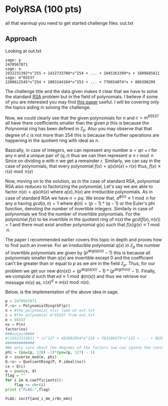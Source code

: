 # PolyRSA (100 pts)
all that warmup you need to get started
challenge files: out.txt

## Approach
Looking at out.txt
```
sage: p
2470567871
sage: n
1932231392*x^255 + 1432733708*x^254 + ... + 1045363399*x + 1809685811
sage: m^65537
1208612545*x^254 + 1003144104*x^253 + ... + 776654074*x + 886398299 
```
The challenge title and the data given makes it clear that we have to solve the standard [RSA](https://en.wikipedia.org/wiki/RSA_(cryptosystem)) problem but in the field of polynomials. I believe if some of you are interested you may find [this paper](http://www.diva-portal.se/smash/get/diva2:823505/FULLTEXT01.pdf) useful. I will be covering only the topics aiding in solving the challenge.

Now, we could clearly see that the given polynomials for $n$ and $c = m^{65537}$ all have there coefficients smaller than the given $p$ this is because the Polynomial ring has been defined in $\mathbb{Z}_p$. Also you may observe that that degree of $c$ is not more than 254 this is because the further operations are happening in the quotient ring with ideal as $n$. 

Basically, in case of Integers, we can represent any number $a = qn + r$ for any $n$ and a unique pair of $(q,r)$ thus we can then represent $a \equiv r \bmod n$ Since on dividing $a$ with $n$ we get a remainder $r$. Similarly, we can say in the case of polynomials, that every polynomial $f(x) = q(x)n(x) + r(x)$
thus, $f(x) \equiv r(x) \bmod n(x)$

Now, moving on to the solution, as in the case of standard RSA, polynomial RSA also reduces to factorizing the polynomial, Let's say we are able to factor $n(x) = q(x)h(x)$ where $q(x), h(x)$ are irreducible polynomials. As in case of standard RSA we have $n=pq$. We know that, $a^{\phi(n)} \equiv 1 \bmod n$ for any $a$ having $gcd(a,n) = 1$ where $\phi(n) = (p-1)*(q-1)$ or the Euler's phi function, denoting the number of invertible integers. Similarly in case of polynomials we find the number of invertible polynomials. For the polynomial $f(x)$ to be invertible in the quotient ring of $n(x)$ the $gcd(f(x), n(x)) = 1$ and there must exist another polynomial g(x) such that $f(x)g(x) \equiv 1 \bmod n$. 

The paper I recommended earlier covers this topic in depth and proves how to find such an inverse. For an irreducible polynomial $q(x)$ in $\mathbb{Z}_p$ the number of invertible polynomials are given by $(p^{deg(q(x))} - 1)$ this is because all polynomials smaller than $q(x)$ are invertible except 0 and the coefficient can't be greater than or equal to $p$ as we are in the field $\mathbb{Z}_p$. Thus, for our problem we get our new $\phi(n(x)) = (p^{deg(q(x))} -1)*(p^{deg(h(x))} -1)$. Finally, we compute $d$ such that $ed \equiv 1 \bmod \phi(n(x))$ and thus we retrieve our message $m(x)$ as, $c(x)^d \equiv m(x) \bmod n(x)$.

Below, is the implementation of the above idea in sage.
```python
p = 2470567871
P.<x> = PolynomialRing(GF(p))
n = #the polynomial n(x) look at out.txt
c = #the polynomial m^65537 from out.txt
e = 65537
nx = P(n)
factor(nx)
###output####
#(1932231392) * (x^127 + 483092954*x^126 + 783188479*x^125 + ... + 663555668) * (x^128 + 627460182*x^127 + 1594545998*x^126 + ... + 951119341*x + 2464448261)
#############
#We only care about the degrees of the factors (we can ignore the constant factor)
phi = (pow(p, 128) -1)*(pow(p, 127) - 1)
d = inverse_mod(e, phi)
Q.<x> = QuotientRing(P, P.ideal(nx))
cx = Q(c)
m = pow(cx, d)
flag = ""
for i in m.coefficients():
	flag += chr(i)
print ("FLAG:",flag)
```

`FLAG: inctf{and_i_4m_ir0n_m4n}`